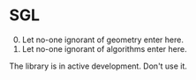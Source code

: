 # SGL

0. Let no-one ignorant of geometry enter here.
1. Let no-one ignorant of algorithms enter here.

The library is in active development. Don't use it.
